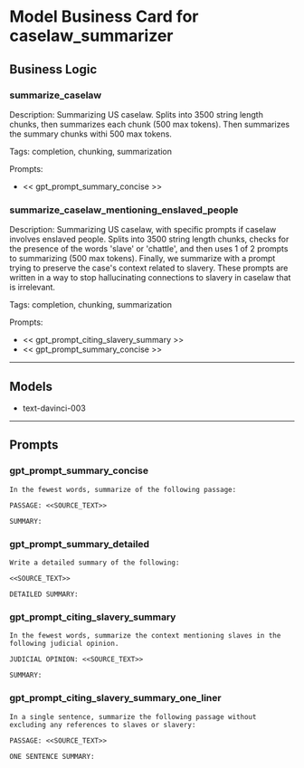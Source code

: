 # Model Business Card for caselaw_summarizer 

## Business Logic

### summarize_caselaw

Description: Summarizing US caselaw. Splits into 3500 string length chunks, then summarizes each chunk (500 max tokens). Then summarizes the summary chunks withi 500 max tokens.

Tags: completion, chunking, summarization

Prompts:
- << gpt_prompt_summary_concise >>

### summarize_caselaw_mentioning_enslaved_people

Description: Summarizing US caselaw, with specific prompts if caselaw involves enslaved people. Splits into 3500 string length chunks, checks for the presence of the words 'slave' or 'chattle', and then uses 1 of 2 prompts to summarizing (500 max tokens). Finally, we summarize with a prompt trying to preserve the case's context related to slavery. These prompts are written in a way to stop hallucinating connections to slavery in caselaw that is irrelevant.

Tags: completion, chunking, summarization

Prompts:
- << gpt_prompt_citing_slavery_summary >>
- << gpt_prompt_summary_concise >>


---

## Models

- text-davinci-003

---

## Prompts

### gpt_prompt_summary_concise

```
In the fewest words, summarize of the following passage:

PASSAGE: <<SOURCE_TEXT>>

SUMMARY:
```

### gpt_prompt_summary_detailed

```
Write a detailed summary of the following:

<<SOURCE_TEXT>>

DETAILED SUMMARY:
```

### gpt_prompt_citing_slavery_summary

```
In the fewest words, summarize the context mentioning slaves in the following judicial opinion.

JUDICIAL OPINION: <<SOURCE_TEXT>>

SUMMARY:
```

### gpt_prompt_citing_slavery_summary_one_liner

```
In a single sentence, summarize the following passage without excluding any references to slaves or slavery:

PASSAGE: <<SOURCE_TEXT>>

ONE SENTENCE SUMMARY:
```

